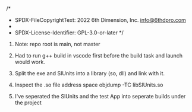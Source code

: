 /*
 * SPDX-FileCopyrightText: 2022 6th Dimension, Inc. <info@6thdpro.com>
 *
 * SPDX-License-Identifier: GPL-3.0-or-later
 */
 
1. Note: repo root is main, not master

2. Had to run g++ build in vscode first before the build task and launch would work. 

3. Split the exe and SIUnits into a library (so, dll) and link with it.


4. Inspect the .so file address space 
	objdump -TC libSIUnits.so  
	
5. I've seperated the SIUnits and the test App into seperate builds under the project
